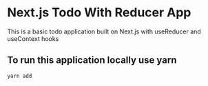 # Next.js Todo With Reducer App
This is a basic todo application built on Next.js with useReducer and useContext hooks

## To run this application locally use yarn
```
yarn add
```
